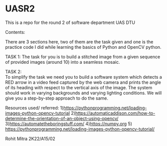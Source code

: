 # UASR2

This is a repo for the round 2 of software department UAS DTU

Contents: 

There are 3 sections here, two of them are the task given and one is the practice code I did while learning the basics of Python and OpenCV python.

TASK 1:
The task for you is to build a stitched image from a given sequence of provided images
(around 10) into a seamless mosaic.


TASK 2:   
To simplify the task we need you to build a software system which detects a RED arrow in a
video feed captured by the web camera and prints the angle of its heading with respect to
the vertical axis of the image. The system should work in varying backgrounds and varying
lighting conditions. We will give you a step-by-step approach to do the same.

Resources used/ referred: 
1)https://pythonprogramming.net/loading-images-python-opencv-tutorial
2)https://automaticaddison.com/how-to-determine-the-orientation-of-an-object-using-opencv/
3)https://automatetheboringstuff.com/
4)https://numpy.org
5) https://pythonprogramming.net/loading-images-python-opencv-tutorial/

Rohit Mitra
2K22/A15/02
